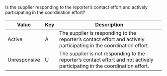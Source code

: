Is the supplier responding to the reporter’s contact effort and actively participating in the coordination effort?

| Value | Key | Description |
| --- | --- | --- |
| Active | A | The supplier is responding to the reporter’s contact effort and actively participating in the coordination effort. |
| Unresponsive | U | The supplier is not responding to the reporter’s contact effort and not actively participating in the coordination effort. |